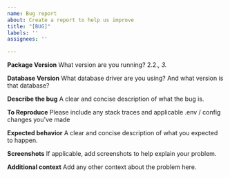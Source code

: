 ```yaml
---
name: Bug report
about: Create a report to help us improve
title: "[BUG]"
labels: ''
assignees: ''

---
```


**Package Version**
What version are you running? 2.2.*, 3.*

**Database Version**
What database driver are you using? And what version is that database?

**Describe the bug**
A clear and concise description of what the bug is.

**To Reproduce**
Please include any stack traces and applicable .env / config changes you've made

**Expected behavior**
A clear and concise description of what you expected to happen.

**Screenshots**
If applicable, add screenshots to help explain your problem.

**Additional context**
Add any other context about the problem here.
